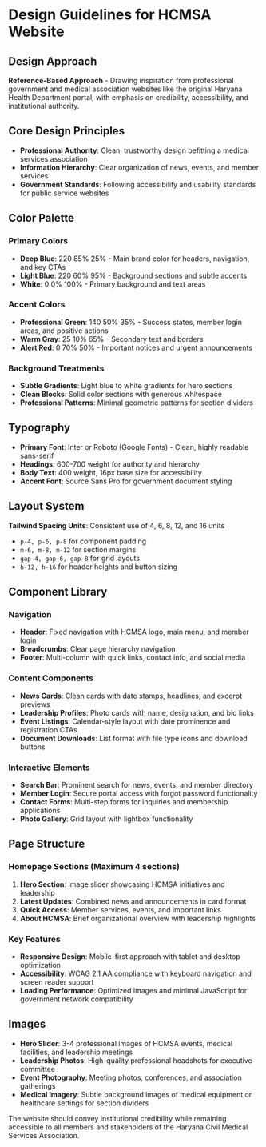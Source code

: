 # Design Guidelines for HCMSA Website

## Design Approach
**Reference-Based Approach** - Drawing inspiration from professional government and medical association websites like the original Haryana Health Department portal, with emphasis on credibility, accessibility, and institutional authority.

## Core Design Principles
- **Professional Authority**: Clean, trustworthy design befitting a medical services association
- **Information Hierarchy**: Clear organization of news, events, and member services
- **Government Standards**: Following accessibility and usability standards for public service websites

## Color Palette

### Primary Colors
- **Deep Blue**: 220 85% 25% - Main brand color for headers, navigation, and key CTAs
- **Light Blue**: 220 60% 95% - Background sections and subtle accents
- **White**: 0 0% 100% - Primary background and text areas

### Accent Colors  
- **Professional Green**: 140 50% 35% - Success states, member login areas, and positive actions
- **Warm Gray**: 25 10% 65% - Secondary text and borders
- **Alert Red**: 0 70% 50% - Important notices and urgent announcements

### Background Treatments
- **Subtle Gradients**: Light blue to white gradients for hero sections
- **Clean Blocks**: Solid color sections with generous whitespace
- **Professional Patterns**: Minimal geometric patterns for section dividers

## Typography
- **Primary Font**: Inter or Roboto (Google Fonts) - Clean, highly readable sans-serif
- **Headings**: 600-700 weight for authority and hierarchy
- **Body Text**: 400 weight, 16px base size for accessibility
- **Accent Font**: Source Sans Pro for government document styling

## Layout System
**Tailwind Spacing Units**: Consistent use of 4, 6, 8, 12, and 16 units
- `p-4, p-6, p-8` for component padding
- `m-6, m-8, m-12` for section margins  
- `gap-4, gap-6, gap-8` for grid layouts
- `h-12, h-16` for header heights and button sizing

## Component Library

### Navigation
- **Header**: Fixed navigation with HCMSA logo, main menu, and member login
- **Breadcrumbs**: Clear page hierarchy navigation
- **Footer**: Multi-column with quick links, contact info, and social media

### Content Components
- **News Cards**: Clean cards with date stamps, headlines, and excerpt previews
- **Leadership Profiles**: Photo cards with name, designation, and bio links
- **Event Listings**: Calendar-style layout with date prominence and registration CTAs
- **Document Downloads**: List format with file type icons and download buttons

### Interactive Elements
- **Search Bar**: Prominent search for news, events, and member directory
- **Member Login**: Secure portal access with forgot password functionality
- **Contact Forms**: Multi-step forms for inquiries and membership applications
- **Photo Gallery**: Grid layout with lightbox functionality

## Page Structure

### Homepage Sections (Maximum 4 sections)
1. **Hero Section**: Image slider showcasing HCMSA initiatives and leadership
2. **Latest Updates**: Combined news and announcements in card format
3. **Quick Access**: Member services, events, and important links
4. **About HCMSA**: Brief organizational overview with leadership highlights

### Key Features
- **Responsive Design**: Mobile-first approach with tablet and desktop optimization
- **Accessibility**: WCAG 2.1 AA compliance with keyboard navigation and screen reader support
- **Loading Performance**: Optimized images and minimal JavaScript for government network compatibility

## Images
- **Hero Slider**: 3-4 professional images of HCMSA events, medical facilities, and leadership meetings
- **Leadership Photos**: High-quality professional headshots for executive committee
- **Event Photography**: Meeting photos, conferences, and association gatherings
- **Medical Imagery**: Subtle background images of medical equipment or healthcare settings for section dividers

The website should convey institutional credibility while remaining accessible to all members and stakeholders of the Haryana Civil Medical Services Association.